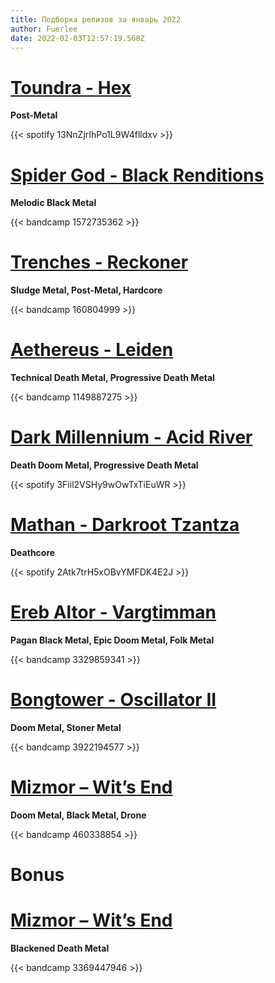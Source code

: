 ```yaml
---
title: Подборка релизов за январь 2022
author: Fuerlee
date: 2022-02-03T12:57:19.568Z
---
```

# [Toundra - Hex](https://open.spotify.com/album/13NnZjrIhPo1L9W4flldxv)

**Post-Metal**

{{< spotify 13NnZjrIhPo1L9W4flldxv >}}

# [Spider God - Black Renditions](https://spider-god.bandcamp.com/album/black-renditions)

**Melodic Black Metal**

{{< bandcamp 1572735362 >}}

# [Trenches - Reckoner](https://digtrenches.bandcamp.com/album/reckoner)

**Sludge Metal, Post-Metal, Hardcore**

{{< bandcamp 160804999 >}}

# [Aethereus - Leiden](https://aethereus.bandcamp.com/album/leiden-2)

**Technical Death Metal, Progressive Death Metal**

{{< bandcamp 1149887275 >}}

# [Dark Millennium - Acid River](https://open.spotify.com/album/3Fiil2VSHy9wOwTxTiEuWR)

**Death Doom Metal, Progressive Death Metal**

{{< spotify 3Fiil2VSHy9wOwTxTiEuWR >}}

# [Mathan - Darkroot Tzantza](https://open.spotify.com/album/2Atk7trH5xOBvYMFDK4E2J)

**Deathcore**

{{< spotify 2Atk7trH5xOBvYMFDK4E2J >}}

# [Ereb Altor - Vargtimman](https://erebaltorhhr.bandcamp.com/album/vargtimman)

**Pagan Black Metal, Epic Doom Metal, Folk Metal**

{{< bandcamp 3329859341 >}}

# [Bongtower - Oscillator II](https://bongtower.bandcamp.com/album/oscillator-ii)

**Doom Metal, Stoner Metal**

{{< bandcamp 3922194577 >}}

# [Mizmor – Wit’s End](https://gileadmedia.bandcamp.com/album/wits-end)

**Doom Metal, Black Metal, Drone**

{{< bandcamp 460338854 >}}

# Bonus
# [Mizmor – Wit’s End](https://noisebringer-records.bandcamp.com/track/the-yankee-division-march)

**Blackened Death Metal**

{{< bandcamp 3369447946 >}}